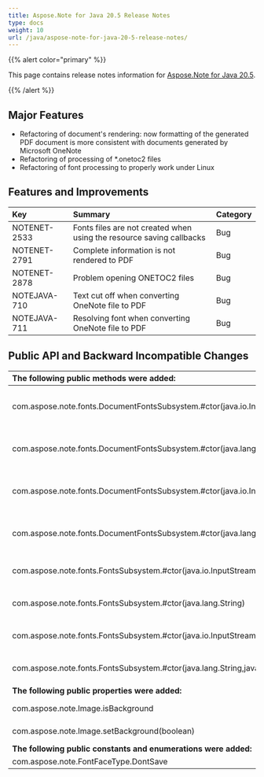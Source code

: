 ```yaml
---
title: Aspose.Note for Java 20.5 Release Notes
type: docs
weight: 10
url: /java/aspose-note-for-java-20-5-release-notes/
---
```


{{% alert color="primary" %}} 

This page contains release notes information for [Aspose.Note for Java 20.5](https://downloads.aspose.com/note/java/new-releases/aspose.note-for-java-20.5/).

{{% /alert %}} 
## **Major Features**
- Refactoring of document's rendering: now formatting of the generated PDF document is more consistent with documents generated by Microsoft OneNote
- Refactoring of processing of *.onetoc2 files
- Refactoring of font processing to properly work under Linux
## **Features and Improvements**

|**Key**|**Summary**|**Category**|
| :- | :- | :- |
|NOTENET-2533|Fonts files are not created when using the resource saving callbacks|Bug|
|NOTENET-2791|Complete information is not rendered to PDF|Bug|
|NOTENET-2878|Problem opening ONETOC2 files|Bug|
|NOTEJAVA-710|Text cut off when converting OneNote file to PDF|Bug|
|NOTEJAVA-711|Resolving font when converting OneNote file to PDF|Bug|
## **Public API and Backward Incompatible Changes**

|**The following public methods were added:**|**Description**|
| :- | :- |
|com.aspose.note.fonts.DocumentFontsSubsystem.#ctor(java.io.InputStream)|Initializes a new instance of the DocumentFontsSubsystem class.|
|com.aspose.note.fonts.DocumentFontsSubsystem.#ctor(java.lang.String)|Initializes a new instance of the DocumentFontsSubsystem class.|
|com.aspose.note.fonts.DocumentFontsSubsystem.#ctor(java.io.InputStream,java.util.HashMap)|Initializes a new instance of the DocumentFontsSubsystem class.|
|com.aspose.note.fonts.DocumentFontsSubsystem.#ctor(java.lang.String,java.util.HashMap)|Initializes a new instance of the DocumentFontsSubsystem class.|
|com.aspose.note.fonts.FontsSubsystem.#ctor(java.io.InputStream)|Initializes a new instance of the FontsSubsystem class.|
|com.aspose.note.fonts.FontsSubsystem.#ctor(java.lang.String)|Initializes a new instance of the FontsSubsystem class.|
|com.aspose.note.fonts.FontsSubsystem.#ctor(java.io.InputStream,java.util.HashMap)|Initializes a new instance of the FontsSubsystem class.|
|com.aspose.note.fonts.FontsSubsystem.#ctor(java.lang.String,java.util.HashMap)|Initializes a new instance of the FontsSubsystem class.|
|**The following public properties were added:**|**Description**|
|com.aspose.note.Image.isBackground|Gets whether the image is a background image.|
|com.aspose.note.Image.setBackground(boolean)|Sets whether the image is a background image.|
|**The following public constants and enumerations were added:**|**Description**|
|com.aspose.note.FontFaceType.DontSave|Do not save fonts.|

